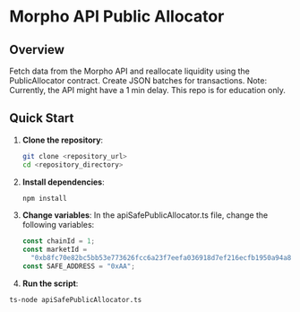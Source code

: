 # Morpho API Public Allocator

## Overview

Fetch data from the Morpho API and reallocate liquidity using the PublicAllocator contract. Create JSON batches for transactions.
Note: Currently, the API might have a 1 min delay. This repo is for education only.

## Quick Start

1. **Clone the repository**:

   ```sh
   git clone <repository_url>
   cd <repository_directory>
   ```

2. **Install dependencies**:

   ```sh
   npm install
   ```

3. **Change variables**:
   In the apiSafePublicAllocator.ts file, change the following variables:

   ```typescript
   const chainId = 1;
   const marketId =
     "0xb8fc70e82bc5bb53e773626fcc6a23f7eefa036918d7ef216ecfb1950a94a85e";
   const SAFE_ADDRESS = "0xAA";
   ```

4. **Run the script**:

```sh
ts-node apiSafePublicAllocator.ts
```
